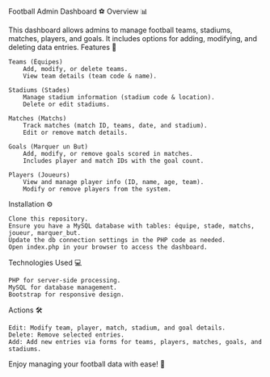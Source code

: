 Football Admin Dashboard ⚽
Overview 📊

This dashboard allows admins to manage football teams, stadiums, matches, players, and goals. It includes options for adding, modifying, and deleting data entries.
Features 🌟

    Teams (Équipes)
        Add, modify, or delete teams.
        View team details (team code & name).

    Stadiums (Stades)
        Manage stadium information (stadium code & location).
        Delete or edit stadiums.

    Matches (Matchs)
        Track matches (match ID, teams, date, and stadium).
        Edit or remove match details.

    Goals (Marquer un But)
        Add, modify, or remove goals scored in matches.
        Includes player and match IDs with the goal count.

    Players (Joueurs)
        View and manage player info (ID, name, age, team).
        Modify or remove players from the system.

Installation ⚙️

    Clone this repository.
    Ensure you have a MySQL database with tables: équipe, stade, matchs, joueur, marquer_but.
    Update the db connection settings in the PHP code as needed.
    Open index.php in your browser to access the dashboard.

Technologies Used 💻

    PHP for server-side processing.
    MySQL for database management.
    Bootstrap for responsive design.

Actions 🛠️

    Edit: Modify team, player, match, stadium, and goal details.
    Delete: Remove selected entries.
    Add: Add new entries via forms for teams, players, matches, goals, and stadiums.

Enjoy managing your football data with ease! 🎉
